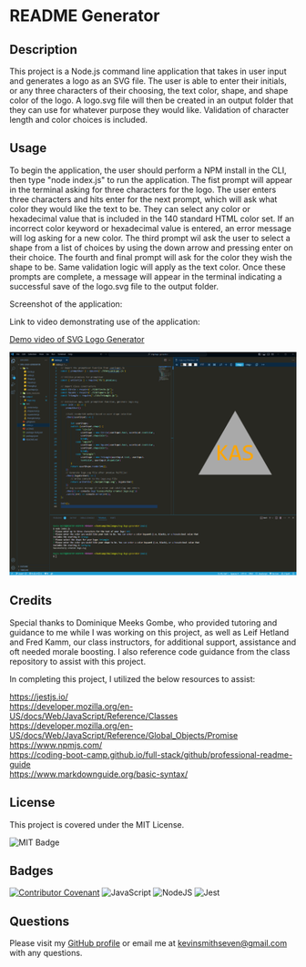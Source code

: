 # README Generator

## Description

This project is a Node.js command line application that takes in user input and generates a logo as an SVG file. The user is able to enter their initials, or any three characters of their choosing, the text color, shape, and shape color of the logo. A logo.svg file will then be created in an output folder that they can use for whatever purpose they would like. Validation of character length and color choices is included.

## Usage

To begin the application, the user should perform a NPM install in the CLI, then type "node index.js" to run the application. The fist prompt will appear in the terminal asking for three characters for the logo. The user enters three characters and hits enter for the next prompt, which will ask what color they would like the text to be. They can select any color or hexadecimal value that is included in the 140 standard HTML color set. If an incorrect color keyword or hexadecimal value is entered, an error message will log asking for a new color. The third prompt wil ask the user to select a shape from a list of choices by using the down arrow and pressing enter on their choice. The fourth and final prompt will ask for the color they wish the shape to be. Same validation logic will apply as the text color. Once these prompts are complete, a message will appear in the terminal indicating a successful save of the logo.svg file to the output folder.



Screenshot of the application:

Link to video demonstrating use of the application:

[Demo video of SVG Logo Generator](https://drive.google.com/file/d/1didf7-MdC9k4cooEKS7gArZRj21iThSV/view)
    
![Screenshot of SVG Logo Generator](./images/screenshot%20of%20svg%20logo%20generator.png)


## Credits

Special thanks to Dominique Meeks Gombe, who provided tutoring and guidance to me while I was working on this project, as well as Leif Hetland and Fred Kamm, our class instructors, for additional support, assistance and oft needed morale boosting. I also reference code guidance from the class repository to assist with this project.

In completing this project, I utilized the below resources to assist:

https://jestjs.io/  
https://developer.mozilla.org/en-US/docs/Web/JavaScript/Reference/Classes
https://developer.mozilla.org/en-US/docs/Web/JavaScript/Reference/Global_Objects/Promise  
https://www.npmjs.com/  
https://coding-boot-camp.github.io/full-stack/github/professional-readme-guide  
https://www.markdownguide.org/basic-syntax/  

## License

This project is covered under the MIT License.

![MIT Badge](https://img.shields.io/badge/License-MIT-blue)


## Badges

[![Contributor Covenant](https://img.shields.io/badge/Contributor%20Covenant-2.1-4baaaa.svg)](code_of_conduct.md)
![JavaScript](https://img.shields.io/badge/javascript-%23323330.svg?style=for-the-badge&logo=javascript&logoColor=%23F7DF1E)
![NodeJS](https://img.shields.io/badge/node.js-6DA55F?style=for-the-badge&logo=node.js&logoColor=white)
![Jest](https://img.shields.io/badge/-jest-%23C21325?style=for-the-badge&logo=jest&logoColor=white)

## Questions

Please visit my [GitHub profile](https://github.com/kevinsmithseven/) or email me at [kevinsmithseven@gmail.com](mailto:kevinsmithseven@gmail.com) with any questions.